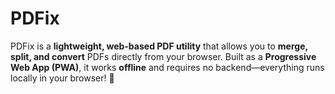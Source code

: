 # PDFix
PDFix is a **lightweight, web-based PDF utility** that allows you to **merge, split, and convert** PDFs directly from your browser. Built as a **Progressive Web App (PWA)**, it works **offline** and requires no backend—everything runs locally in your browser! 🚀
